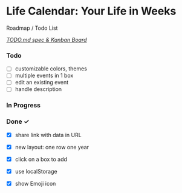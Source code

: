 # Life Calendar: Your Life in Weeks

Roadmap / Todo List

<em>[TODO.md spec & Kanban Board](https://marketplace.visualstudio.com/items?itemName=coddx.coddx-alpha)</em>

### Todo

- [ ] customizable colors, themes  
- [ ] multiple events in 1 box  
- [ ] edit an existing event  
- [ ] handle description  

### In Progress


### Done ✓

- [x] share link with data in URL  
- [x] new layout: one row one year  
- [x] click on a box to add  
- [x] use localStorage  
- [x] show Emoji icon  

